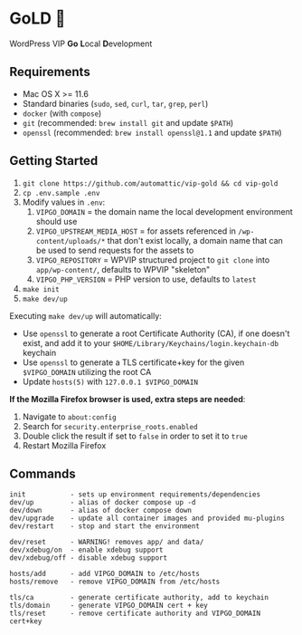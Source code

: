 # GoLD 💛

WordPress VIP **Go** **L**ocal **D**evelopment

## Requirements

* Mac OS X >= 11.6
* Standard binaries (`sudo`, `sed`, `curl`, `tar`, `grep`, `perl`)
* `docker` (with `compose`)
* `git` (recommended: `brew install git` and update `$PATH`)
* `openssl` (recommended: `brew install openssl@1.1` and update `$PATH`)

## Getting Started

1. `git clone https://github.com/automattic/vip-gold && cd vip-gold`
2. `cp .env.sample .env`
3. Modify values in `.env`:
    1. `VIPGO_DOMAIN` = the domain name the local development environment should use
    2. `VIPGO_UPSTREAM_MEDIA_HOST` = for assets referenced in `/wp-content/uploads/*` that don't exist locally, a domain name that can be used to send requests for the assets to
    3. `VIPGO_REPOSITORY` = WPVIP structured project to `git clone` into `app/wp-content/`, defaults to WPVIP "skeleton"
    4. `VIPGO_PHP_VERSION` = PHP version to use, defaults to `latest`
4. `make init`
5. `make dev/up`

Executing `make dev/up` will automatically:
* Use `openssl` to generate a root Certificate Authority (CA), if one doesn't exist, and add it to your `$HOME/Library/Keychains/login.keychain-db` keychain
* Use `openssl` to generate a TLS certificate+key for the given `$VIPGO_DOMAIN` utilizing the root CA
* Update `hosts(5)` with `127.0.0.1 $VIPGO_DOMAIN`

**If the Mozilla Firefox browser is used, extra steps are needed**:
1. Navigate to `about:config`
2. Search for `security.enterprise_roots.enabled`
3. Double click the result if set to `false` in order to set it to `true`
4. Restart Mozilla Firefox

## Commands

```
init           - sets up environment requirements/dependencies
dev/up         - alias of docker compose up -d
dev/down       - alias of docker compose down
dev/upgrade    - update all container images and provided mu-plugins
dev/restart    - stop and start the environment

dev/reset      - WARNING! removes app/ and data/
dev/xdebug/on  - enable xdebug support
dev/xdebug/off - disable xdebug support

hosts/add      - add VIPGO_DOMAIN to /etc/hosts
hosts/remove   - remove VIPGO_DOMAIN from /etc/hosts

tls/ca         - generate certificate authority, add to keychain
tls/domain     - generate VIPGO_DOMAIN cert + key
tls/reset      - remove certificate authority and VIPGO_DOMAIN cert+key
```
